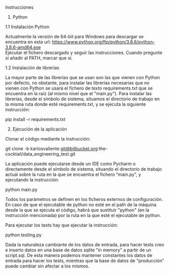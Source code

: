 Instrucciones

1. Python

1.1	Instalación Python

Actualmente la versión de 64-bit para Windows para descargar se encuentra en esta url:
https://www.python.org/ftp/python/3.8.6/python-3.8.6-amd64.exe		
Ejecutar el fichero descargado y seguir las instrucciones. Cuando pregunte si añadir al PATH, marcar que sí.

1.2	Instalación de librerías

La mayor parte de las librerías que se usan son las que vienen con Python por defecto, no obstante, para instalar las librerías necesarias que no vienen con Python se usará el fichero de texto requirements.txt que se encuentra en la raíz (al mismo nivel que el "main.py"). Para instalar las librerías, desde el símbolo de sistema, situamos el directorio de trabajo en la misma ruta donde esté requirements.txt, y se ejecuta la siguiente instrucción:

pip install -r requirements.txt

2.	Ejecución de la aplicación

Clonar el código mediante la instrucción:

git clone -b karlosvaliente git@bitbucket.org:the-cocktail/data_engineering_test.git

La aplicación puede ejecutarse desde un IDE como Pycharm o directamente desde el símbolo de sistema, situando el directorio de trabajo actual sobre la ruta en la que se encuentra el fichero “main.py”, y ejecutando la instrucción:

python main.py

Todos los parámetros se definen en los ficheros externos de configuración. En caso de que el ejecutable de python no esté en el path de la máquina desde la que se ejecuta el código, habrá que sustituir "python" (en la instrucción mencionada) por la ruta en la que esté el ejecutable de python.

Para ejecutar los tests hay que ejecutar la instrucción:

python testing.py

Dada la naturaleza cambiante de los datos de entrada, para hacer tests creo e inserto datos en una base de datos sqlite "in memory" a partir de un script.sql.
De esta manera podemos mantener constantes los datos de entrada para hacer los tests, mientras que la base de datos de "producción" puede cambiar sin afectar a los mismos.

